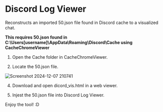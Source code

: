 # Discord Log Viewer
 Reconstructs an imported 50.json file found in Discord cache to a visualized chat.  

**This requires 50.json found in C:\Users\[username]\AppData\Roaming\Discord\Cache using CacheChromeViewer**

1. Open the Cache folder in CacheChromeViewer.


2. Locate the 50.json file.

![Screenshot 2024-12-07 210741](https://github.com/user-attachments/assets/6e70e12c-f0ea-4c29-996c-e0777a12295a)

4. Download and open dicord_vis.html in a web viewer.

5. Injest the 50.json file into Discord Log Viewer.

Enjoy the tool! :D 
